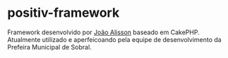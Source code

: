 # positiv-framework
Framework desenvolvido por [João Alisson](https://www.linkedin.com/in/joao-allisson/) baseado em CakePHP.  
Atualmente utilizado e aperfeicoando pela equipe de desenvolvimento da Prefeira Municipal de Sobral.
